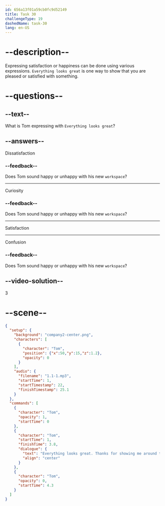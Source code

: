 ```yaml
---
id: 656a13f01a59cb0fc9d52149
title: Task 30
challengeType: 19
dashedName: task-30
lang: en-US
---
```


<!--
AUDIO REFERENCE:
Tom: Everything looks great. Thanks for showing me around the place, Maria.
-->

# --description--

Expressing satisfaction or happiness can be done using various expressions. `Everything looks great` is one way to show that you are pleased or satisfied with something.

# --questions--

## --text--

What is Tom expressing with `Everything looks great`?

## --answers--

Dissatisfaction

### --feedback--

Does Tom sound happy or unhappy with his new `workspace`?

---

Curiosity

### --feedback--

Does Tom sound happy or unhappy with his new `workspace`?

---

Satisfaction

---

Confusion

### --feedback--

Does Tom sound happy or unhappy with his new `workspace`?

## --video-solution--

3

# --scene--

```json
{
  "setup": {
    "background": "company2-center.png",
    "characters": [
      {
        "character": "Tom",
        "position": {"x":50,"y":15,"z":1.2},
        "opacity": 0
      }
    ],
    "audio": {
      "filename": "1.1-1.mp3",
      "startTime": 1,
      "startTimestamp": 22,
      "finishTimestamp": 25.1
    }
  },
  "commands": [
    {
      "character": "Tom",
      "opacity": 1,
      "startTime": 0
    },
    {
      "character": "Tom",
      "startTime": 1,
      "finishTime": 3.8,
      "dialogue": {
        "text": "Everything looks great. Thanks for showing me around the place, Maria.",
        "align": "center"
      }
    },
    {
      "character": "Tom",
      "opacity": 0,
      "startTime": 4.3
    }
  ]
}
```
